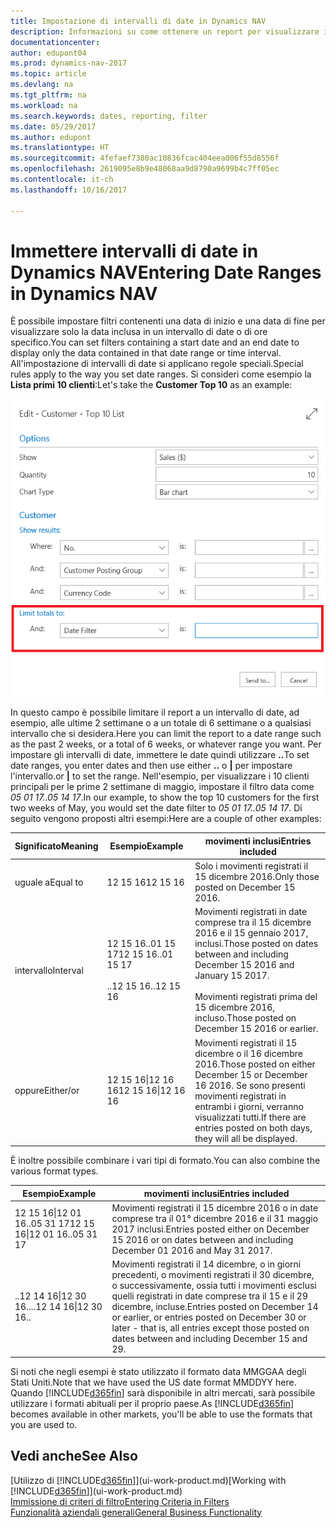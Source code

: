 ```yaml
---
title: Impostazione di intervalli di date in Dynamics NAV
description: Informazioni su come ottenere un report per visualizzare i dati relativi a periodi di tempo specifici utilizzando gli intervalli di date in Dynamics NAV.
documentationcenter: 
author: edupont04
ms.prod: dynamics-nav-2017
ms.topic: article
ms.devlang: na
ms.tgt_pltfrm: na
ms.workload: na
ms.search.keywords: dates, reporting, filter
ms.date: 05/29/2017
ms.author: edupont
ms.translationtype: HT
ms.sourcegitcommit: 4fefaef7380ac10836fcac404eea006f55d8556f
ms.openlocfilehash: 2619095e8b9e48068aa9d8790a9699b4c7ff05ec
ms.contentlocale: it-ch
ms.lasthandoff: 10/16/2017

---
```

# <a name="entering-date-ranges-in-dynamics-nav"></a><span data-ttu-id="4ef97-103">Immettere intervalli di date in Dynamics NAV</span><span class="sxs-lookup"><span data-stu-id="4ef97-103">Entering Date Ranges in Dynamics NAV</span></span>
<span data-ttu-id="4ef97-104">È possibile impostare filtri contenenti una data di inizio e una data di fine per visualizzare solo la data inclusa in un intervallo di date o di ore specifico.</span><span class="sxs-lookup"><span data-stu-id="4ef97-104">You can set filters containing a start date and an end date to display only the data contained in that date range or time interval.</span></span> <span data-ttu-id="4ef97-105">All'impostazione di intervalli di date si applicano regole speciali.</span><span class="sxs-lookup"><span data-stu-id="4ef97-105">Special rules apply to the way you set date ranges.</span></span> <span data-ttu-id="4ef97-106">Si consideri come esempio la **Lista primi 10 clienti**:</span><span class="sxs-lookup"><span data-stu-id="4ef97-106">Let's take the **Customer Top 10** as an example:</span></span>

![Impostare un intervallo di date nella pagina di richiesta per la Lista primi 10 clienti](./media/ui-enter-date-ranges/customer-top10-list.png)

<span data-ttu-id="4ef97-108">In questo campo è possibile limitare il report a un intervallo di date, ad esempio, alle ultime 2 settimane o a un totale di 6 settimane o a qualsiasi intervallo che si desidera.</span><span class="sxs-lookup"><span data-stu-id="4ef97-108">Here you can limit the report to a date range such as the past 2 weeks, or a total of 6 weeks, or whatever range you want.</span></span> <span data-ttu-id="4ef97-109">Per impostare gli intervalli di date, immettere le date quindi utilizzare **..**</span><span class="sxs-lookup"><span data-stu-id="4ef97-109">To set date ranges, you enter dates and then use either **..**</span></span> <span data-ttu-id="4ef97-110">o **|** per impostare l'intervallo.</span><span class="sxs-lookup"><span data-stu-id="4ef97-110">or **|** to set the range.</span></span> <span data-ttu-id="4ef97-111">Nell'esempio, per visualizzare i 10 clienti principali per le prime 2 settimane di maggio, impostare il filtro data come *05 01 17..05 14 17*.</span><span class="sxs-lookup"><span data-stu-id="4ef97-111">In our example, to show the top 10 customers for the first two weeks of May, you would set the date filter to *05 01 17..05 14 17*.</span></span>
<span data-ttu-id="4ef97-112">Di seguito vengono proposti altri esempi:</span><span class="sxs-lookup"><span data-stu-id="4ef97-112">Here are a couple of other examples:</span></span>

| <span data-ttu-id="4ef97-113">Significato</span><span class="sxs-lookup"><span data-stu-id="4ef97-113">Meaning</span></span> | <span data-ttu-id="4ef97-114">Esempio</span><span class="sxs-lookup"><span data-stu-id="4ef97-114">Example</span></span> | <span data-ttu-id="4ef97-115">movimenti inclusi</span><span class="sxs-lookup"><span data-stu-id="4ef97-115">Entries included</span></span> |
|---|---|---|
|<span data-ttu-id="4ef97-116">uguale a</span><span class="sxs-lookup"><span data-stu-id="4ef97-116">Equal to</span></span>| <span data-ttu-id="4ef97-117">12 15 16</span><span class="sxs-lookup"><span data-stu-id="4ef97-117">12 15 16</span></span> |<span data-ttu-id="4ef97-118">Solo i movimenti registrati il 15 dicembre 2016.</span><span class="sxs-lookup"><span data-stu-id="4ef97-118">Only those posted on December 15 2016.</span></span>|
|<span data-ttu-id="4ef97-119">intervallo</span><span class="sxs-lookup"><span data-stu-id="4ef97-119">Interval</span></span>| <span data-ttu-id="4ef97-120">12 15 16..01 15 17</span><span class="sxs-lookup"><span data-stu-id="4ef97-120">12 15 16..01 15 17</span></span><br /><br /><span data-ttu-id="4ef97-121">..12 15 16</span><span class="sxs-lookup"><span data-stu-id="4ef97-121">..12 15 16</span></span>|<span data-ttu-id="4ef97-122">Movimenti registrati in date comprese tra il 15 dicembre 2016 e il 15 gennaio 2017, inclusi.</span><span class="sxs-lookup"><span data-stu-id="4ef97-122">Those posted on dates between and including December 15 2016 and January 15 2017.</span></span><br /><br /><span data-ttu-id="4ef97-123">Movimenti registrati prima del 15 dicembre 2016, incluso.</span><span class="sxs-lookup"><span data-stu-id="4ef97-123">Those posted on December 15 2016 or earlier.</span></span>|
|<span data-ttu-id="4ef97-124">oppure</span><span class="sxs-lookup"><span data-stu-id="4ef97-124">Either/or</span></span>|<span data-ttu-id="4ef97-125">12 15 16&#124;12 16 16</span><span class="sxs-lookup"><span data-stu-id="4ef97-125">12 15 16&#124;12 16 16</span></span>|<span data-ttu-id="4ef97-126">Movimenti registrati il 15 dicembre o il 16 dicembre 2016.</span><span class="sxs-lookup"><span data-stu-id="4ef97-126">Those posted on either December 15 or December 16 2016.</span></span> <span data-ttu-id="4ef97-127">Se sono presenti movimenti registrati in entrambi i giorni, verranno visualizzati tutti.</span><span class="sxs-lookup"><span data-stu-id="4ef97-127">If there are entries posted on both days, they will all be displayed.</span></span>|

<span data-ttu-id="4ef97-128">È inoltre possibile combinare i vari tipi di formato.</span><span class="sxs-lookup"><span data-stu-id="4ef97-128">You can also combine the various format types.</span></span>

| <span data-ttu-id="4ef97-129">Esempio</span><span class="sxs-lookup"><span data-stu-id="4ef97-129">Example</span></span> | <span data-ttu-id="4ef97-130">movimenti inclusi</span><span class="sxs-lookup"><span data-stu-id="4ef97-130">Entries included</span></span> |
|---|---|
|<span data-ttu-id="4ef97-131">12 15 16&#124;12 01 16..05 31 17</span><span class="sxs-lookup"><span data-stu-id="4ef97-131">12 15 16&#124;12 01 16..05 31 17</span></span> | <span data-ttu-id="4ef97-132">Movimenti registrati il 15 dicembre 2016 o in date comprese tra il 01° dicembre 2016 e il 31 maggio 2017 inclusi.</span><span class="sxs-lookup"><span data-stu-id="4ef97-132">Entries posted either on December 15 2016 or on dates between and including December 01 2016 and May 31 2017.</span></span> |
|<span data-ttu-id="4ef97-133">..12 14 16&#124;12 30 16..</span><span class="sxs-lookup"><span data-stu-id="4ef97-133">..12 14 16&#124;12 30 16..</span></span> | <span data-ttu-id="4ef97-134">Movimenti registrati il 14 dicembre, o in giorni precedenti, o movimenti registrati il 30 dicembre, o successivamente, ossia tutti i movimenti esclusi quelli registrati in date comprese tra il 15 e il 29 dicembre, incluse.</span><span class="sxs-lookup"><span data-stu-id="4ef97-134">Entries posted on December 14 or earlier, or entries posted on December 30 or later - that is, all entries except those posted on dates between and including December 15 and 29.</span></span> |

<span data-ttu-id="4ef97-135">Si noti che negli esempi è stato utilizzato il formato data MMGGAA degli Stati Uniti.</span><span class="sxs-lookup"><span data-stu-id="4ef97-135">Note that we have used the US date format MMDDYY here.</span></span> <span data-ttu-id="4ef97-136">Quando [!INCLUDE[d365fin](includes/d365fin_md.md)] sarà disponibile in altri mercati, sarà possibile utilizzare i formati abituali per il proprio paese.</span><span class="sxs-lookup"><span data-stu-id="4ef97-136">As [!INCLUDE[d365fin](includes/d365fin_md.md)] becomes available in other markets, you'll be able to use the formats that you are used to.</span></span>

## <a name="see-also"></a><span data-ttu-id="4ef97-137">Vedi anche</span><span class="sxs-lookup"><span data-stu-id="4ef97-137">See Also</span></span>
<span data-ttu-id="4ef97-138">[Utilizzo di [!INCLUDE[d365fin](includes/d365fin_long_md.md)]](ui-work-product.md)</span><span class="sxs-lookup"><span data-stu-id="4ef97-138">[Working with [!INCLUDE[d365fin](includes/d365fin_long_md.md)]](ui-work-product.md)</span></span>  
[<span data-ttu-id="4ef97-139">Immissione di criteri di filtro</span><span class="sxs-lookup"><span data-stu-id="4ef97-139">Entering Criteria in Filters </span></span>](ui-enter-criteria-filters.md)  
[<span data-ttu-id="4ef97-140">Funzionalità aziendali generali</span><span class="sxs-lookup"><span data-stu-id="4ef97-140">General Business Functionality</span></span>](ui-across-business-areas.md)

